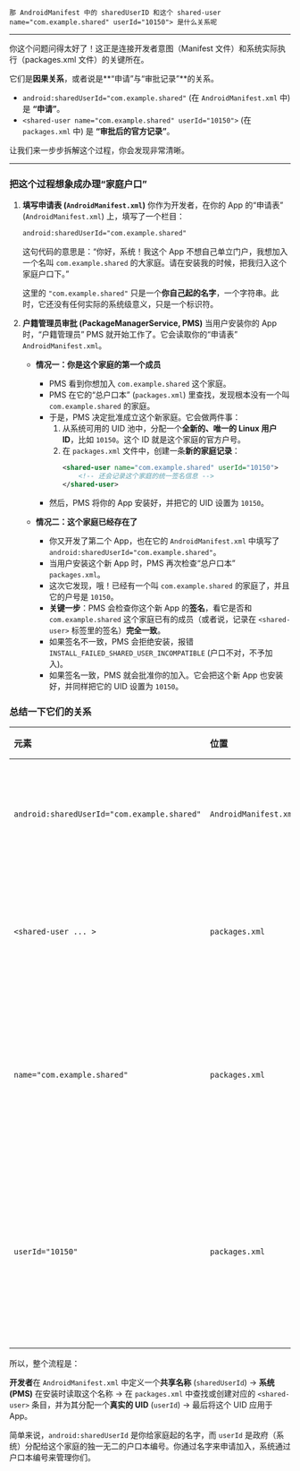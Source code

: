 ```
那 AndroidManifest 中的 sharedUserID 和这个 shared-user name="com.example.shared" userId="10150"> 是什么关系呢
```

---

你这个问题问得太好了！这正是连接开发者意图（Manifest 文件）和系统实际执行（packages.xml 文件）的关键所在。

它们是**因果关系**，或者说是**“申请”与“审批记录”**的关系。

*   `android:sharedUserId="com.example.shared"` (在 `AndroidManifest.xml` 中) 是 **“申请”**。
*   `<shared-user name="com.example.shared" userId="10150">` (在 `packages.xml` 中) 是 **“审批后的官方记录”**。

让我们来一步步拆解这个过程，你会发现非常清晰。

---

### 把这个过程想象成办理“家庭户口”

1.  **填写申请表 (`AndroidManifest.xml`)**
    你作为开发者，在你的 App 的“申请表” (`AndroidManifest.xml`) 上，填写了一个栏目：
    ```xml
    android:sharedUserId="com.example.shared"
    ```
    这句代码的意思是：“你好，系统！我这个 App 不想自己单立门户，我想加入一个名叫 `com.example.shared` 的大家庭。请在安装我的时候，把我归入这个家庭户口下。”

    这里的 `"com.example.shared"` 只是一个**你自己起的名字**，一个字符串。此时，它还没有任何实际的系统级意义，只是一个标识符。

2.  **户籍管理员审批 (PackageManagerService, PMS)**
    当用户安装你的 App 时，“户籍管理员” PMS 就开始工作了。它会读取你的“申请表” `AndroidManifest.xml`。

    *   **情况一：你是这个家庭的第一个成员**
        *   PMS 看到你想加入 `com.example.shared` 这个家庭。
        *   PMS 在它的“总户口本” (`packages.xml`) 里查找，发现根本没有一个叫 `com.example.shared` 的家庭。
        *   于是，PMS 决定批准成立这个新家庭。它会做两件事：
            1.  从系统可用的 UID 池中，分配一个**全新的、唯一的 Linux 用户 ID**，比如 `10150`。这个 ID 就是这个家庭的官方户号。
            2.  在 `packages.xml` 文件中，创建一条**新的家庭记录**：
                ```xml
                <shared-user name="com.example.shared" userId="10150">
                    <!-- 还会记录这个家庭的统一签名信息 -->
                </shared-user>
                ```
        *   然后，PMS 将你的 App 安装好，并把它的 UID 设置为 `10150`。

    *   **情况二：这个家庭已经存在了**
        *   你又开发了第二个 App，也在它的 `AndroidManifest.xml` 中填写了 `android:sharedUserId="com.example.shared"`。
        *   当用户安装这个新 App 时，PMS 再次检查“总户口本” `packages.xml`。
        *   这次它发现，哦！已经有一个叫 `com.example.shared` 的家庭了，并且它的户号是 `10150`。
        *   **关键一步**：PMS 会检查你这个新 App 的**签名**，看它是否和 `com.example.shared` 这个家庭已有的成员（或者说，记录在 `<shared-user>` 标签里的签名）**完全一致**。
        *   如果签名不一致，PMS 会拒绝安装，报错 `INSTALL_FAILED_SHARED_USER_INCOMPATIBLE` (户口不对，不予加入)。
        *   如果签名一致，PMS 就会批准你的加入。它会把这个新 App 也安装好，并同样把它的 UID 设置为 `10150`。

### 总结一下它们的关系

| 元素 | 位置 | 角色和含义 | 由谁决定？ |
| :--- | :--- | :--- | :--- |
| `android:sharedUserId="com.example.shared"` | `AndroidManifest.xml` | **开发者的声明/意图**。它告诉系统：“我想加入这个名字的群组”。 | **开发者** |
| `<shared-user ... >` | `packages.xml` | **系统的官方记录**。它确认了群组的存在，并为其分配了唯一的系统资源（UID）。 | **系统 (PMS)** |
| `name="com.example.shared"` | `packages.xml` | **群组的名称**。这个值直接来源于开发者在 Manifest 中定义的字符串。它是连接两者的“桥梁”。 | 系统（从 Manifest 复制） |
| `userId="10150"` | `packages.xml` | **群组的唯一标识符（UID）**。这是系统分配的、真正在 Linux 内核层面起作用的 ID。所有属于这个群组的 App 共享此 ID。 | **系统**（动态分配） |

所以，整个流程是：

**开发者**在 `AndroidManifest.xml` 中定义一个**共享名称** (`sharedUserId`) -> **系统 (PMS)** 在安装时读取这个名称 -> 在 `packages.xml` 中查找或创建对应的 `<shared-user>` 条目，并为其分配一个**真实的 UID** (`userId`) -> 最后将这个 UID 应用于 App。

简单来说，`android:sharedUserId` 是你给家庭起的名字，而 `userId` 是政府（系统）分配给这个家庭的独一无二的户口本编号。你通过名字来申请加入，系统通过户口本编号来管理你们。